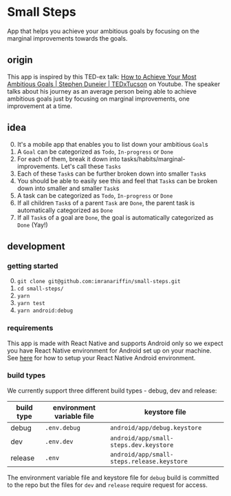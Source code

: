 # Small Steps
App that helps you achieve your ambitious goals by focusing on the marginal improvements towards the goals.

## origin
This app is inspired by this TED-ex talk: [How to Achieve Your Most Ambitious Goals | Stephen Duneier | TEDxTucson](https://www.youtube.com/watch?v=TQMbvJNRpLE) on Youtube. The speaker talks about his journey as an average person being able to achieve ambitious goals just by focusing on marginal improvements, one improvement at a time.

## idea
0. It's a mobile app that enables you to list down your ambitious `Goal`s
1. A `Goal` can be categorized as `Todo`, `In-progress` or `Done`
2. For each of them, break it down into tasks/habits/marginal-improvements. Let's call these `Tasks`
3. Each of these `Task`s can be further broken down into smaller `Task`s
4. You should be able to easily see this and feel that `Task`s can be broken down into smaller and smaller `Task`s
5. A task can be categorized as `Todo`, `In-progress` or `Done`
6. If all children `Task`s of a parent `Task` are `Done`, the parent task is automatically categorized as `Done`
7. If all `Task`s of a goal are `Done`, the goal is automatically categorized as `Done` (Yay!)

## development

### getting started
0. `git clone git@github.com:imranariffin/small-steps.git`
1. `cd small-steps/`
2. `yarn`
3. `yarn test`
4. `yarn android:debug`

### requirements
This app is made with React Native and supports Android only so we expect you have React Native environment for Android set up on your machine. See [here](https://facebook.github.io/react-native/docs/getting-started) for how to setup your React Native Android environment.

### build types
We currently support three different build types - debug, dev and release:

| build type | environment variable file | keystore file                             |
| ---------- | ------------------------- | ----------------------------------------- |
| debug      | `.env.debug`              | `android/app/debug.keystore`              |
| dev        | `.env.dev`                | `android/app/small-steps.dev.keystore`    |
| release    | `.env`                    | `android/app/small-steps.release.keystore`|

The environment variable file and keystore file for `debug` build is committed to the repo but the files for `dev` and `release` require request for access.
